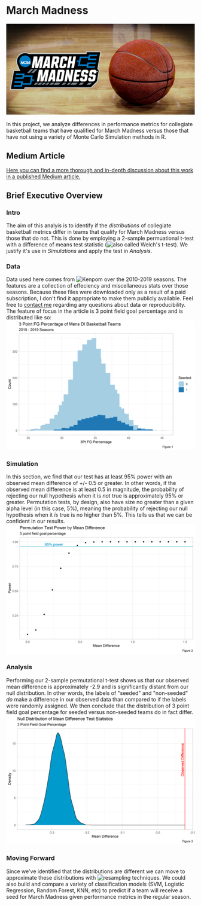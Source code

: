 # March Madness
![](march_madness_header.png)

In this project, we analyze differences in performance metrics for collegiate basketball teams that have qualified for March Madness versus those that have not using a variety of Monte Carlo Simulation methods in R. 

## Medium Article
[Here you can find a more thorough and in-depth discussion about this work in a published Medium article.](https://github.com/DImsirovic/march_madness)

## Brief Executive Overview
### Intro
The aim of this analyis is to identify if the *distributions* of collegiate basketball metrics differ in teams that qualify for March Madness versus those that do not.
This is done by employing a 2-sample permuational t-test with a difference of means test statistic (![also called Welch's t-test](https://en.wikipedia.org/wiki/Welch%27s_t-test)). 
We justify it's use in *Simulations* and apply the test in *Analysis*.

### Data
Data used here comes from ![Kenpom](https://kenpom.com/) over the 2010-2019 seasons. The features are a collection of effeciency and miscellaneous stats over those
seasons. Because these files were downloaded only as a result of a paid subscription, I don't find it appropriate to make them publicly available. Feel free to 
[contact me](mailto:dimsirov@umich.edu) regarding any questions about data or reproducibility. The feature of focus in the article is 3 point field goal percentage and
is distributed like so:
![3 point distribution](three_pt_fg.png)

### Simulation
In this section, we find that our test has at least 95% power with an observed mean difference of +/- 0.5 or greater. In other words, if the observed mean difference is
at least 0.5 in magnitude, the probability of rejecting our null hypothesis when it is *not* true is approximately 95% or greater. Permutation tests, by design, also
have size no greater than a given alpha level (in this case, 5%), meaning the probability of rejecting our null hypothesis when it *is* true is no higher than 5%. 
This tells us that we can be confident in our results.
![power curve](power_curve_3pt.png)

### Analysis
Performing our 2-sample permutational t-test shows us that our observed mean difference is approximately -2.9 and is significantly distant from our null distribution. 
In other words, the labels of "seeded" and "non-seeded" *do* make a difference in our observed data than compared to if the labels were randomly assigned. We then
conclude that the distribution of 3 point field goal percentage for seeded versus non-seeded teams do in fact differ.
![permutation test](permute_3pt.png)

### Moving Forward
Since we've identified that the distributions are different we can move to approximate these distributions with ![resampling techniques](https://en.wikipedia.org/wiki/Rejection_sampling).
We could also build and compare a variety of classification models (SVM, Logistic Regression, Random Forest, KNN, etc) to predict if a team will receive a seed for
March Madness given performance metrics in the regular season.
